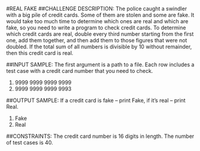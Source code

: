 #REAL FAKE
##CHALLENGE DESCRIPTION:
The police caught a swindler with a big pile of credit cards. Some of them are stolen and some are fake. It would take too much time to determine which ones are real and which are fake, so you need to write a program to check credit cards. 
To determine which credit cards are real, double every third number starting from the first one, add them together, and then add them to those figures that were not doubled. If the total sum of all numbers is divisible by 10 without remainder, then this credit card is real. 

##INPUT SAMPLE:
The first argument is a path to a file. Each row includes a test case with a credit card number that you need to check.

1. 9999 9999 9999 9999
2. 9999 9999 9999 9993

##OUTPUT SAMPLE:
If a credit card is fake – print Fake, if it’s real – print Real.
1. Fake
2. Real

##CONSTRAINTS:
The credit card number is 16 digits in length.
The number of test cases is 40.
